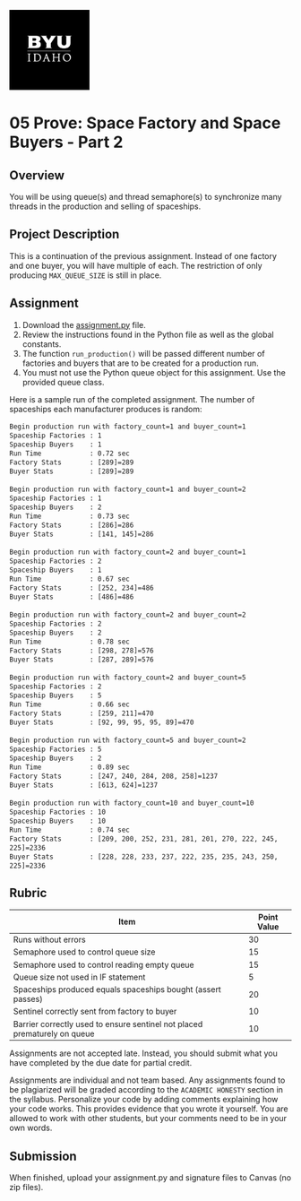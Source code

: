 ![](../../banner.png)

# 05 Prove: Space Factory and Space Buyers - Part 2

## Overview

You will be using queue(s) and thread semaphore(s) to synchronize many threads in the production and selling of spaceships.

## Project Description

This is a continuation of the previous assignment.  Instead of one factory and one buyer, you will have multiple of each.  The restriction of only producing `MAX_QUEUE_SIZE` is still in place.

## Assignment

1. Download the [assignment.py](assignment.py) file.
2. Review the instructions found in the Python file as well as the global constants.
4. The function `run_production()` will be passed different number of factories and buyers that are to be created for a production run.
5. You must not use the Python queue object for this assignment.  Use the provided queue class.

Here is a sample run of the completed assignment.  The number of spaceships each manufacturer produces is random:

```
Begin production run with factory_count=1 and buyer_count=1
Spaceship Factories : 1
Spaceship Buyers    : 1
Run Time            : 0.72 sec
Factory Stats       : [289]=289
Buyer Stats         : [289]=289

Begin production run with factory_count=1 and buyer_count=2
Spaceship Factories : 1
Spaceship Buyers    : 2
Run Time            : 0.73 sec
Factory Stats       : [286]=286
Buyer Stats         : [141, 145]=286

Begin production run with factory_count=2 and buyer_count=1
Spaceship Factories : 2
Spaceship Buyers    : 1
Run Time            : 0.67 sec
Factory Stats       : [252, 234]=486
Buyer Stats         : [486]=486

Begin production run with factory_count=2 and buyer_count=2
Spaceship Factories : 2
Spaceship Buyers    : 2
Run Time            : 0.78 sec
Factory Stats       : [298, 278]=576
Buyer Stats         : [287, 289]=576

Begin production run with factory_count=2 and buyer_count=5
Spaceship Factories : 2
Spaceship Buyers    : 5
Run Time            : 0.66 sec
Factory Stats       : [259, 211]=470
Buyer Stats         : [92, 99, 95, 95, 89]=470

Begin production run with factory_count=5 and buyer_count=2
Spaceship Factories : 5
Spaceship Buyers    : 2
Run Time            : 0.89 sec
Factory Stats       : [247, 240, 284, 208, 258]=1237
Buyer Stats         : [613, 624]=1237

Begin production run with factory_count=10 and buyer_count=10
Spaceship Factories : 10
Spaceship Buyers    : 10
Run Time            : 0.74 sec
Factory Stats       : [209, 200, 252, 231, 281, 201, 270, 222, 245, 225]=2336
Buyer Stats         : [228, 228, 233, 237, 222, 235, 235, 243, 250, 225]=2336
```


## Rubric

Item | Point Value
--- | ---
Runs without errors | 30
Semaphore used to control queue size | 15
Semaphore used to control reading empty queue | 15
Queue size not used in IF statement | 5
Spaceships produced equals spaceships bought (assert passes) | 20
Sentinel correctly sent from factory to buyer | 10
Barrier correctly used to ensure sentinel not placed prematurely on queue | 10

Assignments are not accepted late. Instead, you should submit what you have completed by the due date for partial credit.

Assignments are individual and not team based.  Any assignments found to be plagiarized will be graded according to the `ACADEMIC HONESTY` section in the syllabus. Personalize your code by adding comments explaining how your code works. This provides evidence that you wrote it yourself. You are allowed to work with other students, but your comments need to be in your own words.

## Submission

When finished, upload your assignment.py and signature files to Canvas (no zip files).